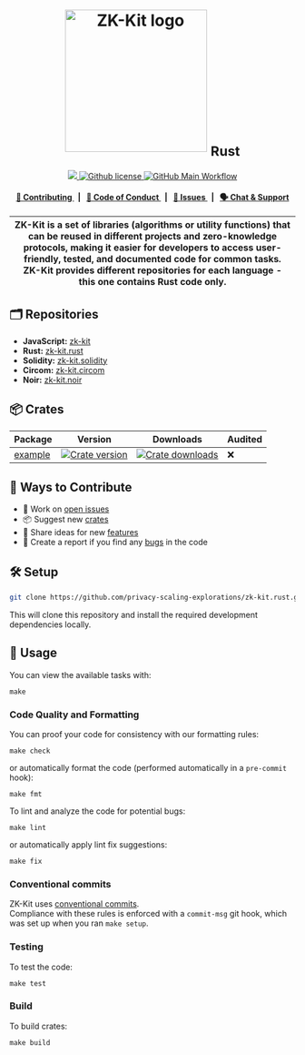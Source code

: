 <p align="center">
    <h1 align="center">
      <picture>
        <source media="(prefers-color-scheme: light)" srcset="https://github.com/privacy-scaling-explorations/zk-kit/assets/11427903/f691c48c-021f-485d-89ef-9ddc8ba74787">
        <source media="(prefers-color-scheme: dark)" srcset="https://github.com/privacy-scaling-explorations/zk-kit/assets/11427903/f43f4403-846a-48b4-a1fa-0ab234c225e5">
        <img width="250" alt="ZK-Kit logo" src="https://github.com/privacy-scaling-explorations/zk-kit/assets/11427903/f691c48c-021f-485d-89ef-9ddc8ba74787">
      </picture>
      <sub>Rust</sub>
    </h1>
</p>

<p align="center">
    <a href="https://github.com/privacy-scaling-explorations" target="_blank">
        <img src="https://img.shields.io/badge/project-PSE-blue.svg?style=flat-square">
    </a>
    <a href="https://github.com/privacy-scaling-explorations/zk-kit.rust/blob/main/LICENSE">
        <img alt="Github license" src="https://img.shields.io/github/license/privacy-scaling-explorations/zk-kit.rust.svg?style=flat-square">
    </a>
    <a href="https://github.com/privacy-scaling-explorations/zk-kit.rust/actions?query=workflow%3Amain">
        <img alt="GitHub Main Workflow" src="https://img.shields.io/github/actions/workflow/status/privacy-scaling-explorations/zk-kit.rust/main.yml?branch=main&label=main&style=flat-square&logo=github">
    </a>
</p>

<div align="center">
    <h4>
        <a href="/CONTRIBUTING.md">
            👥 Contributing
        </a>
        <span>&nbsp;&nbsp;|&nbsp;&nbsp;</span>
        <a href="/CODE_OF_CONDUCT.md">
            🤝 Code of Conduct
        </a>
        <span>&nbsp;&nbsp;|&nbsp;&nbsp;</span>
        <a href="https://github.com/privacy-scaling-explorations/zk-kit.rust/issues/new/choose">
            🔎 Issues
        </a>
        <span>&nbsp;&nbsp;|&nbsp;&nbsp;</span>
        <a href="https://appliedzkp.org/discord">
            🗣️ Chat &amp; Support
        </a>
    </h4>
</div>

| ZK-Kit is a set of libraries (algorithms or utility functions) that can be reused in different projects and zero-knowledge protocols, making it easier for developers to access user-friendly, tested, and documented code for common tasks. ZK-Kit provides different repositories for each language - this one contains Rust code only. |
| ----------------------------------------------------------------------------------------------------------------------------------------------------------------------------------------------------------------------------------------------------------------------------------------------------------------------------------------- |

## 🗂️ Repositories

- **JavaScript:** [zk-kit](https://github.com/privacy-scaling-explorations/zk-kit)
- **Rust:** [zk-kit.rust](https://github.com/privacy-scaling-explorations/zk-kit.rust)
- **Solidity:** [zk-kit.solidity](https://github.com/privacy-scaling-explorations/zk-kit.solidity)
- **Circom:** [zk-kit.circom](https://github.com/privacy-scaling-explorations/zk-kit.circom)
- **Noir:** [zk-kit.noir](https://github.com/privacy-scaling-explorations/zk-kit.noir)

## 📦 Crates

<table>
    <thead>
        <tr>
            <th>Package</th>
            <th>Version</th>
            <th>Downloads</th>
            <th>Audited</th>
        </tr>
    </thead>
    <tbody>
        <tr>
            <td>
                <a href="https://github.com/privacy-scaling-explorations/zk-kit.rust/tree/main/crates/example">
                    example
                </a>
            </td>
            <td>
                <a href="https://docs.rs/example">
                    <img src="https://img.shields.io/crates/d/example?style=flat-square" alt="Crate version" />
                </a>
            </td>
            <td>
                <a href="https://docs.rs/example">
                    <img src="https://img.shields.io/crates/v/example?style=flat-square" alt="Crate downloads" />
                </a>
            </td>
            <td>
                ❌
            </td>
        </tr>
    <tbody>
</table>

## 👥 Ways to Contribute

- 🔧 Work on [open issues](https://github.com/privacy-scaling-explorations/zk-kit.rust/contribute)
- 📦 Suggest new [crates](https://github.com/privacy-scaling-explorations/zk-kit.rust/issues/new?assignees=&labels=feature+%3Arocket%3A&template=---crate.md&title=)
- 🚀 Share ideas for new [features](https://github.com/privacy-scaling-explorations/zk-kit.rust/issues/new?assignees=&labels=feature+%3Arocket%3A&template=---feature.md&title=)
- 🐛 Create a report if you find any [bugs](https://github.com/privacy-scaling-explorations/zk-kit.rust/issues/new?assignees=&labels=bug+%F0%9F%90%9B&template=---bug.md&title=) in the code

## 🛠 Setup

```bash
git clone https://github.com/privacy-scaling-explorations/zk-kit.rust.git && make setup
```

This will clone this repository and install the required development dependencies locally.

## 📜 Usage

You can view the available tasks with:

```commandline
make
```

### Code Quality and Formatting

You can proof your code for consistency with our formatting rules:

```commandline
make check
```

or automatically format the code (performed automatically in a `pre-commit` hook):

```commandline
make fmt
```

To lint and analyze the code for potential bugs:

```commandline
make lint
```

or automatically apply lint fix suggestions:

```commandline
make fix
```

### Conventional commits

ZK-Kit uses [conventional commits](https://www.conventionalcommits.org/en/v1.0.0/).\
Compliance with these rules is enforced with a `commit-msg` git hook, which was set up when you ran `make setup`.

### Testing

To test the code:

```commandline
make test
```

### Build

To build crates:

```commandline
make build
```

